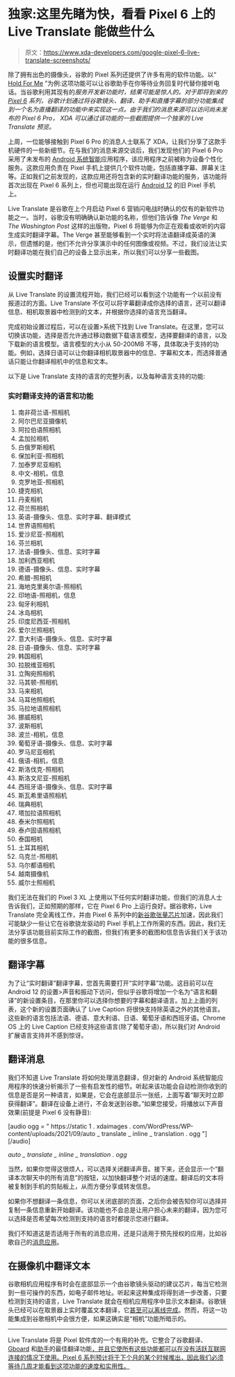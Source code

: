 # 独家:这里先睹为快，看看 Pixel 6 上的 Live Translate 能做些什么

> 原文：<https://www.xda-developers.com/google-pixel-6-live-translate-screenshots/>

除了拥有出色的摄像头，谷歌的 Pixel 系列还提供了许多有用的软件功能。以“ [Hold For Me](https://www.xda-developers.com/hold-for-me-google-pixel-5-pixel-4a-5g-google-assistant-wait-line-for-you/) ”为例:这项功能可以让谷歌助手在你等待业务回复时代替你接听电话。当谷歌利用其现有的*服务开发新功能时，结果可能是惊人的。对于即将到来的 [Pixel 6](https://www.xda-developers.com/google-pixel-6/) 系列，谷歌计划通过将谷歌镜头、翻译、助手和直播字幕的部分功能集成到一个名为直播翻译的功能中来实现这一点。由于我们的消息来源可以访问尚未发布的 Pixel 6 Pro， *XDA* 可以通过该功能的一些截图提供一个独家的 Live Translate 预览。*

上周，一位能够接触到 Pixel 6 Pro 的消息人士联系了 XDA，让我们分享了这款手机硬件的一些新细节。在与我们的消息来源交谈后，我们发现他们的 Pixel 6 Pro 采用了未发布的 [Android 系统智能](https://play.google.com/store/apps/details?id=com.google.android.as)应用程序，该应用程序之前被称为设备个性化服务。这款应用负责在 Pixel 手机上提供几个软件功能，包括直播字幕、屏幕关注等。正如我们之前发现的，这款应用还将包含新的实时翻译功能的服务，该功能将首次出现在 Pixel 6 系列上，但也可能出现在运行 [Android 12](https://www.xda-developers.com/android-12/) 的旧 Pixel 手机上。

Live Translate 是谷歌在上个月启动 Pixel 6 营销闪电战时确认的仅有的新软件功能之一。当时，谷歌没有明确确认新功能的名称，但他们告诉像 *The Verge* 和 *The Washington Post* 这样的出版物，Pixel 6 将能够为你正在观看或收听的内容生成实时翻译字幕。The Verge 甚至能够看到一个实时将法语翻译成英语的演示，但遗憾的是，他们不允许分享演示中的任何图像或视频。不过，我们设法让实时翻译功能在我们自己的设备上显示出来，所以我们可以分享一些截图。

## 设置实时翻译

从 Live Translate 的设置流程开始，我们已经可以看到这个功能有一个以前没有报道过的方面。Live Translate 不仅可以将字幕翻译成你选择的语言，还可以翻译信息、相机取景器中检测到的文本，并根据你选择的语言充当翻译。

完成初始设置过程后，可以在设置>系统下找到 Live Translate。在这里，您可以切换该功能，选择是否允许通过移动数据下载语言模型，选择要翻译的语言，以及下载新的语言模型。语言模型的大小从 50-200MB 不等，具体取决于支持的功能。例如，选择日语可以让你翻译相机取景器中的信息、字幕和文本，而选择普通话只能让你翻译相机中的信息和文本。

以下是 Live Translate 支持的语言的完整列表，以及每种语言支持的功能:

### 实时翻译支持的语言和功能

1.  南非荷兰语-照相机
2.  阿尔巴尼亚摄像机
3.  阿拉伯语照相机
4.  孟加拉相机
5.  白俄罗斯相机
6.  保加利亚-照相机
7.  加泰罗尼亚相机
8.  中文-相机，信息
9.  克罗地亚-照相机
10.  捷克相机
11.  丹麦相机
12.  荷兰照相机
13.  英语-摄像头、信息、实时字幕、翻译模式
14.  世界语照相机
15.  爱沙尼亚-照相机
16.  芬兰相机
17.  法语-摄像头、信息、实时字幕
18.  加利西亚相机
19.  德语-摄像头、信息、实时字幕
20.  希腊-照相机
21.  海地克里奥尔语-照相机
22.  印地语-照相机，信息
23.  匈牙利相机
24.  冰岛相机
25.  印度尼西亚-照相机
26.  爱尔兰照相机
27.  意大利语-摄像头、信息、实时字幕
28.  日语-摄像头、信息、实时字幕
29.  韩国相机
30.  拉脱维亚相机
31.  立陶宛照相机
32.  马其顿-照相机
33.  马来相机
34.  马耳他照相机
35.  马拉地语照相机
36.  挪威相机
37.  波斯相机
38.  波兰-相机，信息
39.  葡萄牙语-摄像头、信息、实时字幕
40.  罗马尼亚相机
41.  俄语-相机，信息
42.  斯洛伐克-照相机
43.  斯洛文尼亚-照相机
44.  西班牙语-摄像头、信息、实时字幕
45.  斯瓦希里语照相机
46.  瑞典相机
47.  塔加拉语照相机
48.  泰米尔照相机
49.  泰卢固语照相机
50.  泰国相机
51.  土耳其相机
52.  乌克兰-照相机
53.  乌尔都语相机
54.  越南摄像机
55.  威尔士照相机

我们无法在我们的 Pixel 3 XL 上使用以下任何实时翻译功能，但我们的消息人士告诉我们，正如预期的那样，它在 Pixel 6 Pro 上运行良好。据谷歌称，Live Translate 完全离线工作，并由 Pixel 6 系列中的[新谷歌张量芯片](https://www.xda-developers.com/exclusive-google-tensor-specs-in-pixel-6/)加速，因此我们可能缺少一些让它在谷歌骁龙驱动的 Pixel 手机上工作所需的东西。因此，我们无法分享该功能目前实际工作的截图，但我们有更多的截图和信息告诉我们关于该功能的很多信息。

## 翻译字幕

为了让“实时翻译”翻译字幕，您首先需要打开“实时字幕”功能。这目前可以在 Android 12 的设置>声音和振动下访问，但似乎谷歌将增加一个名为“语言和翻译”的新设置条目，在那里你可以选择你想要的字幕和翻译语言。加上上面的列表，这个新的设置页面确认了 Live Caption 将很快支持除英语之外的其他语言。这些新的语言包括法语、德语、意大利语、日语、葡萄牙语和西班牙语。Chrome OS 上的 Live Caption 已经支持这些语言(除了葡萄牙语)，所以我们对 Android 扩展语言支持并不感到惊讶。

## 翻译消息

我们不知道 Live Translate 将如何处理消息翻译，但对新的 Android 系统智能应用程序的快速分析揭示了一些有启发性的细节。听起来该功能会自动检测你收到的信息是否是另一种语言，如果是，它会在底部显示一张纸，上面写着“聊天时立即获得翻译”。翻译在设备上进行，不会发送到谷歌。”如果您接受，将播放以下声音效果(前提是 Pixel 6 没有静音):

[audio ogg = " https://static 1 . xdaimages . com/WordPress/WP-content/uploads/2021/09/auto _ translate _ inline _ translation . ogg "][/audio]

*auto _ translate _ inline _ translation . ogg*

当然，如果你觉得这很烦人，可以选择关闭翻译声音。接下来，还会显示一个“翻译本次聊天中的所有消息”的按钮，以加快翻译整个对话的速度。翻译后的文本将被复制到手机的剪贴板上，从而方便分享或转发信息。

如果你不想翻译一条信息，你可以关闭底部的页面，之后你会被告知你可以选择并复制一条信息重新开始翻译。该功能也不会总是让用户担心未来的翻译，因为您可以选择是否希望每次检测到支持的语言时都提示您进行翻译。

我们不知道这是否适用于所有的消息应用，还是只适用于预先授权的应用，比如谷歌自己的[消息应用](https://play.google.com/store/apps/details?id=com.google.android.apps.messaging)。

## 在摄像机中翻译文本

谷歌相机应用程序有时会在底部显示一个由谷歌镜头驱动的建议芯片，每当它检测到一些可操作的东西，如电子邮件地址。听起来这种集成将得到进一步改善，只要检测到支持的语言，Live Translate 就会在相机应用程序中显示文本翻译。谷歌镜头已经可以在取景器上实时覆盖文本翻译，它[甚至可以离线完成](https://www.xda-developers.com/google-lens-android-can-now-translate-text-while-offline/)。然而，将这一功能集成到谷歌相机中会很方便，如果这确实是“相机”功能所暗示的。

* * *

Live Translate 将是 Pixel 软件库的一个有用的补充。它整合了谷歌翻译、 [Gboard](https://www.xda-developers.com/gboard-real-time-voice-transcription-translation/) 和[助手](https://www.xda-developers.com/interpreter-mode-google-assistant-phones/)的最佳翻译功能[，并且它使所有这些功能都可以在没有活跃互联网连接的情况下使用。Pixel 6 系列预计将于下个月的某个时候推出，因此我们必须等待几周才能看到这项功能的速度和实用性。](https://www.xda-developers.com/google-translate-live-transcribe-rolling-out/)